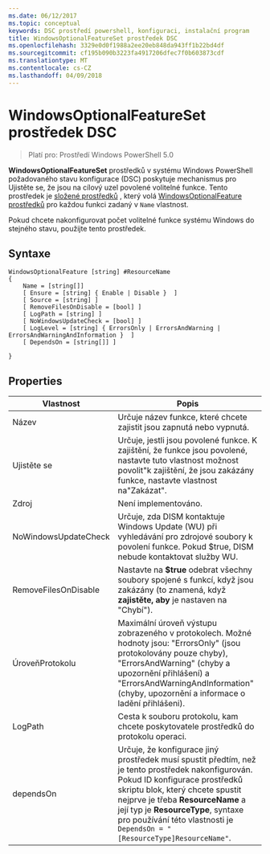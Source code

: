 ```yaml
---
ms.date: 06/12/2017
ms.topic: conceptual
keywords: DSC prostředí powershell, konfiguraci, instalační program
title: WindowsOptionalFeatureSet prostředek DSC
ms.openlocfilehash: 3329e0d0f1988a2ee20eb848da943ff1b22bd4df
ms.sourcegitcommit: cf195b090b3223fa4917206dfec7f0b603873cdf
ms.translationtype: MT
ms.contentlocale: cs-CZ
ms.lasthandoff: 04/09/2018
---
```

# <a name="dsc-windowsoptionalfeatureset-resource"></a>WindowsOptionalFeatureSet prostředek DSC

> Platí pro: Prostředí Windows PowerShell 5.0

**WindowsOptionalFeatureSet** prostředků v systému Windows PowerShell požadovaného stavu konfigurace (DSC) poskytuje mechanismus pro Ujistěte se, že jsou na cílový uzel povolené volitelné funkce.
Tento prostředek je [složené prostředků](authoringResourceComposite.md) , který volá [WindowsOptionalFeature prostředků](windowsOptionalFeatureResource.md) pro každou funkci zadaný v `Name` vlastnost.

Pokud chcete nakonfigurovat počet volitelné funkce systému Windows do stejného stavu, použijte tento prostředek.

## <a name="syntax"></a>Syntaxe

```
WindowsOptionalFeature [string] #ResourceName
{
    Name = [string[]]
    [ Ensure = [string] { Enable | Disable }  ]
    [ Source = [string] ]
    [ RemoveFilesOnDisable = [bool] ]
    [ LogPath = [string] ]
    [ NoWindowsUpdateCheck = [bool] ]
    [ LogLevel = [string] { ErrorsOnly | ErrorsAndWarning | ErrorsAndWarningAndInformation }  ]
    [ DependsOn = [string[]] ]

}
```

## <a name="properties"></a>Properties

|  Vlastnost  |  Popis   |
|---|---|
| Název| Určuje název funkce, které chcete zajistit jsou zapnutá nebo vypnutá.|
| Ujistěte se| Určuje, jestli jsou povolené funkce. K zajištění, že funkce jsou povolené, nastavte tuto vlastnost možnost povolit"k zajištění, že jsou zakázány funkce, nastavte vlastnost na"Zakázat".|
| Zdroj| Není implementováno.|
| NoWindowsUpdateCheck| Určuje, zda DISM kontaktuje Windows Update (WU) při vyhledávání pro zdrojové soubory k povolení funkce. Pokud $true, DISM nebude kontaktovat služby WU.|
| RemoveFilesOnDisable| Nastavte na **$true** odebrat všechny soubory spojené s funkcí, když jsou zakázány (to znamená, když **zajistěte, aby** je nastaven na "Chybí").|
| ÚroveňProtokolu| Maximální úroveň výstupu zobrazeného v protokolech. Možné hodnoty jsou: "ErrorsOnly" (jsou protokolovány pouze chyby), "ErrorsAndWarning" (chyby a upozornění přihlášení) a "ErrorsAndWarningAndInformation" (chyby, upozornění a informace o ladění přihlášeni).|
| LogPath| Cesta k souboru protokolu, kam chcete poskytovatele prostředků do protokolu operaci.|
| dependsOn| Určuje, že konfigurace jiný prostředek musí spustit předtím, než je tento prostředek nakonfigurován. Pokud ID konfigurace prostředků skriptu blok, který chcete spustit nejprve je třeba __ResourceName__ a její typ je __ResourceType__, syntaxe pro používání této vlastnosti je `DependsOn = "[ResourceType]ResourceName"`.|